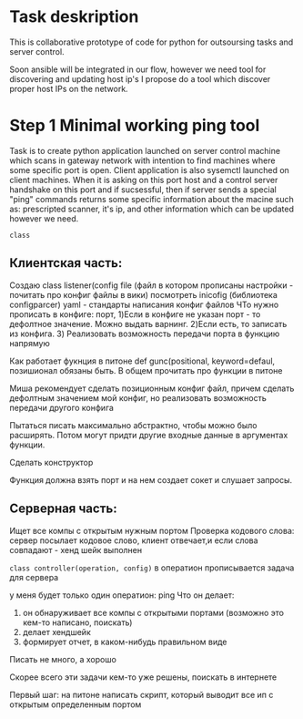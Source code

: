 # Task deskription

This is collaborative prototype of code for python for outsoursing tasks and server control.


Soon ansible will be integrated in our flow, however we need tool for discovering and updating host ip's I propose do a tool which discover proper host IPs on the network. 


# Step 1 Minimal working ping tool
Task is to create python application launched on server control machine which scans in gateway network with intention to find machines where some specific port is open. Client application is also sysemctl launched on client machines. When it is asking on this port host and a control server handshake on this port and if sucsessful, then if server sends a special "ping" commands returns some specific information about the macine such as: prescripted scanner, it's ip, and other information which can be updated however we need.

`class`

## Клиентская часть: 
Создаю class listener(config file (файл в котором прописаны настройки - почитать про конфиг файлы в вики)
посмотреть inicofig (библиотека configparcer) yaml - стандарты написания конфиг файлов
ЧТо нужно прописать в конфиге: порт, 
1)Если в конфиге не указан порт - то дефолтное значение. Можно выдать варнинг.
2)Если есть, то записать из конфига. 
3) Реализовать возможность передачи порта в функцию напрямую

Как работает фукнция в питоне
def gunc(positional, keyword=defaul,
позишионал обязаны быть. 
В общем прочитать про функции в питоне

Миша рекомендует сделать позиционным конфиг файл, причем сделать дефолтным значением мой конфиг, но реализовать возможность передачи другого конфига

Пытаться писать максимально абстрактно, чтобы можно было расширять. Потом могут придти другие входные данные в аргументах функции.

Сделать конструктор

Функция должна взять порт и на нем создает сокет и слушает запросы. 





## Серверная часть:
Ищет все компы с открытым нужным портом
Проверка кодового слова: сервер посылает кодовое слово, клиент отвечает,и если слова совпадают - хенд шейк выполнен

`class controller(operation, config)`
в оператион прописывается задача для сервера

у меня будет только один оператион: ping
Что он делает: 
1) он обнаруживает все компы с открытыми портами (возможно это кем-то написано, поискать)
2) делает хендшейк
3) формирует отчет, в каком-нибудь правильном виде

Писать не много, а хорошо


Скорее всего эти задачи кем-то уже решены, поискать в интернете





Первый шаг: на питоне написать скрипт, который выводит все ип с открытым определенным портом







